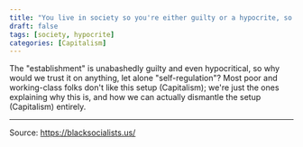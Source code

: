 ```yaml
---
title: "You live in society so you're either guilty or a hypocrite, so trust that the establishment will self-regulate."
draft: false
tags: [society, hypocrite]
categories: [Capitalism]
---
```


The "establishment" is unabashedly guilty and even hypocritical, so why would we trust it on anything, let alone "self-regulation"? Most poor and working-class folks don't like this setup (Capitalism); we're just the ones explaining why this is, and how we can actually dismantle the setup (Capitalism) entirely.

----
Source: https://blacksocialists.us/

